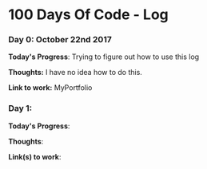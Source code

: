 # 100 Days Of Code - Log

### Day 0: October 22nd 2017 

**Today's Progress**: Trying to figure out how to use this log

**Thoughts:** I have no idea how to do this.

**Link to work:** MyPortfolio

### Day 1:

**Today's Progress**: 

**Thoughts**:

**Link(s) to work**:

